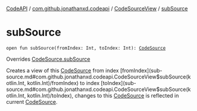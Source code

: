 [CodeAPI](../../index.md) / [com.github.jonathanxd.codeapi](../index.md) / [CodeSourceView](index.md) / [subSource](.)

# subSource

`open fun subSource(fromIndex: Int, toIndex: Int): `[`CodeSource`](../-code-source/index.md)

Overrides [CodeSource.subSource](../-code-source/sub-source.md)

Creates a view of this [CodeSource](../-code-source/index.md) from index [fromIndex](sub-source.md#com.github.jonathanxd.codeapi.CodeSourceView$subSource(kotlin.Int, kotlin.Int)/fromIndex) to index [toIndex](sub-source.md#com.github.jonathanxd.codeapi.CodeSourceView$subSource(kotlin.Int, kotlin.Int)/toIndex),
changes to this [CodeSource](../-code-source/index.md) is reflected in current [CodeSource](../-code-source/index.md).

